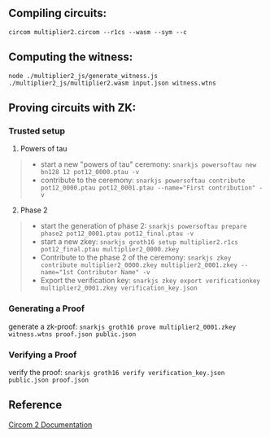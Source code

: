 ## Compiling circuits:
 `circom multiplier2.circom --r1cs --wasm --sym --c`
## Computing the witness: 
`node ./multiplier2_js/generate_witness.js ./multiplier2_js/multiplier2.wasm input.json witness.wtns`
## Proving circuits with ZK: 
### Trusted setup
1. Powers of tau
> - start a new "powers of tau" ceremony: `snarkjs powersoftau new bn128 12 pot12_0000.ptau -v`
> - contribute to the ceremony: `snarkjs powersoftau contribute pot12_0000.ptau pot12_0001.ptau --name="First contribution" -v`

2. Phase 2
> - start the generation of phase 2: `snarkjs powersoftau prepare phase2 pot12_0001.ptau pot12_final.ptau -v`
> - start a new zkey: `snarkjs groth16 setup multiplier2.r1cs pot12_final.ptau multiplier2_0000.zkey`
> - Contribute to the phase 2 of the ceremony: `snarkjs zkey contribute multiplier2_0000.zkey multiplier2_0001.zkey --name="1st Contributor Name" -v`
> - Export the verification key: `snarkjs zkey export verificationkey multiplier2_0001.zkey verification_key.json`

### Generating a Proof
generate a zk-proof:
`snarkjs groth16 prove multiplier2_0001.zkey witness.wtns proof.json public.json`

### Verifying a Proof
verify the proof:
`snarkjs groth16 verify verification_key.json public.json proof.json`

## Reference 
[Circom 2 Documentation](https://docs.circom.io/)